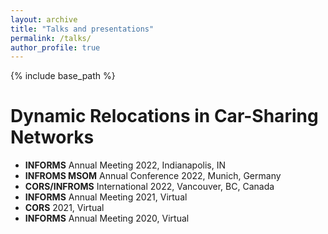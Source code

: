 ```yaml
---
layout: archive
title: "Talks and presentations"
permalink: /talks/
author_profile: true
---
```


{% include base_path %}



Dynamic Relocations in Car-Sharing Networks
======
* **INFORMS** Annual Meeting 2022, Indianapolis, IN
* **INFROMS MSOM** Annual Conference 2022, Munich, Germany
* **CORS/INFROMS** International 2022, Vancouver, BC, Canada
* **INFORMS** Annual Meeting 2021, Virtual
* **CORS** 2021, Virtual
* **INFORMS** Annual Meeting 2020, Virtual 
